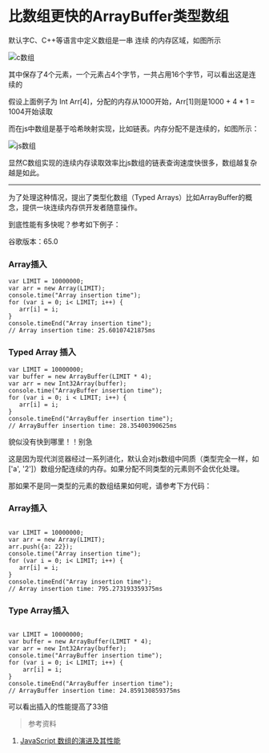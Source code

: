 # 比数组更快的ArrayBuffer类型数组

默认字C、C++等语言中定义数组是一串 连续 的内存区域，如图所示

![c数组](http://mmbiz.qpic.cn/mmbiz_png/zPh0erYjkib1icOhdJyia66XILFAyBpgK0fI7teFCeIAraQ0yWqMZatmIlhmk8GXAhcKUPJW21hOr8FVzPtxL79aw/640?wx_fmt=png&tp=webp&wxfrom=5&wx_lazy=1)

其中保存了4个元素，一个元素占4个字节，一共占用16个字节，可以看出这是连续的

假设上面例子为 Int Arr[4]，分配的内存从1000开始，Arr[1]则是1000 + 4 * 1 = 1004开始读取

而在js中数组是基于哈希映射实现，比如链表。内存分配不是连续的，如图所示：

![js数组](http://mmbiz.qpic.cn/mmbiz_png/zPh0erYjkib1icOhdJyia66XILFAyBpgK0f2z5LspLtMGyr8pN9YwvnjjKia7kpbnojGvbPXUb7NCXXMJYT1y96L9w/640?wx_fmt=png&tp=webp&wxfrom=5&wx_lazy=1)

显然C数组实现的连续内存读取效率比js数组的链表查询速度快很多，数组越复杂越是如此。

---

为了处理这种情况，提出了类型化数组（Typed Arrays）比如ArrayBuffer的概念，提供一块连续内存供开发者随意操作。

到底性能有多快呢？参考如下例子：

谷歌版本：65.0

### Array插入

```Array
var LIMIT = 10000000;
var arr = new Array(LIMIT);
console.time("Array insertion time");
for (var i = 0; i< LIMIT; i++) {
   arr[i] = i;
}
console.timeEnd("Array insertion time");
// Array insertion time: 25.60107421875ms

```

### Typed Array 插入

```Typed Array
var LIMIT = 10000000;
var buffer = new ArrayBuffer(LIMIT * 4);
var arr = new Int32Array(buffer);
console.time("ArrayBuffer insertion time");
for (var i = 0; i < LIMIT; i++) {
   arr[i] = i;
}
console.timeEnd("ArrayBuffer insertion time");
// ArrayBuffer insertion time: 28.35400390625ms

```

貌似没有快到哪里！！别急

这是因为现代浏览器经过一系列进化，默认会对js数组中同质（类型完全一样，如['a', '2']）数组分配连续的内存。如果分配不同类型的元素则不会优化处理。

那如果不是同一类型的元素的数组结果如何呢，请参考下方代码：

### Array插入

```Arrary

var LIMIT = 10000000;
var arr = new Array(LIMIT);
arr.push({a: 22});
console.time("Array insertion time");
for (var i = 0; i< LIMIT; i++) {
   arr[i] = i;
}
console.timeEnd("Array insertion time");
// Array insertion time: 795.273193359375ms

```

### Type Array插入

```TypedArray

var LIMIT = 10000000;
var buffer = new ArrayBuffer(LIMIT * 4);
var arr = new Int32Array(buffer);
console.time("ArrayBuffer insertion time");
for (var i = 0; i< LIMIT; i++) {
    arr[i] = i;
}
console.timeEnd("ArrayBuffer insertion time");
// ArrayBuffer insertion time: 24.859130859375ms

```

可以看出插入的性能提高了33倍





> 参考资料

1. [JavaScript 数组的演进及其性能](http://mp.weixin.qq.com/s?__biz=MzAxODE2MjM1MA==&mid=2651554017&idx=2&sn=86665ccaf4760e06e7e996d598733296&chksm=80255720b752de3691dae5d325a3be202ef2e6e9813ddde9f38b2f6d9a50ec191bc008a3d08f&scene=0#rd)